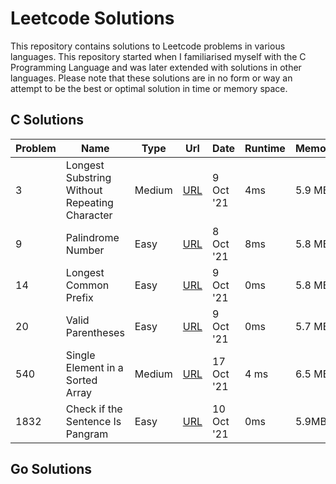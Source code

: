 # Leetcode Solutions
This repository contains solutions to Leetcode problems in various languages. This repository started when I familiarised myself with the C Programming Language and was later extended with solutions in other languages. 
Please note that these solutions are in no form or way an attempt to be the best or optimal solution in time or memory space.


## C Solutions

| Problem | Name                                          | Type   | Url                                                                                  | Date       | Runtime | Memory |
| ------- | --------------------------------------------- | ------ | ------------------------------------------------------------------------------------ | ---------- | ------- | ------ |
| 3       | Longest Substring Without Repeating Character | Medium | [URL](https://leetcode.com/problems/longest-substring-without-repeating-characters/) | 9 Oct '21  | 4ms     | 5.9 MB |
| 9       | Palindrome Number                             | Easy   | [URL](https://leetcode.com/problems/valid-parentheses/)                              | 8 Oct '21  | 8ms     | 5.8 MB |
| 14      | Longest Common Prefix                         | Easy   | [URL](https://leetcode.com/problems/longest-common-prefix)                           | 9 Oct '21  | 0ms     | 5.8 MB |
| 20      | Valid Parentheses                             | Easy   | [URL](https://leetcode.com/problems/palindrome-number/)                              | 9 Oct '21  | 0ms     | 5.7 MB |
| 540     | Single Element in a Sorted Array              | Medium | [URL](https://leetcode.com/problems/single-element-in-a-sorted-array/)               | 17 Oct '21 | 4 ms    | 6.5 MB |
| 1832    | Check if the Sentence Is Pangram              | Easy   | [URL](https://leetcode.com/problems/check-if-the-sentence-is-pangram/)               | 10 Oct '21 | 0ms     | 5.9MB  |


## Go Solutions
